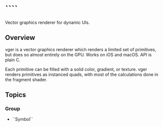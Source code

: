# ````

Vector graphics renderer for dynamic UIs.

## Overview

vger is a vector graphics renderer which renders a limited set of primitives, but does so almost entirely on the GPU. Works on iOS and macOS. API is plain C.

Each primitive can be filled with a solid color, gradient, or texture. vger renders primitives as instanced quads, with most of the calculations done in the fragment shader.

## Topics

### <!--@START_MENU_TOKEN@-->Group<!--@END_MENU_TOKEN@-->

- <!--@START_MENU_TOKEN@-->``Symbol``<!--@END_MENU_TOKEN@-->
